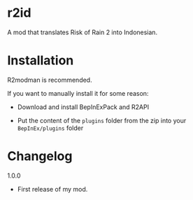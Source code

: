 # r2id

A mod that translates Risk of Rain 2 into Indonesian.

# Installation
R2modman is recommended. 

If you want to manually install it for some reason:

 - Download and install BepInExPack and R2API 

 - Put the content of the `plugins` folder from the zip into your `BepInEx/plugins` folder

# Changelog

1.0.0

 - First release of my mod.
